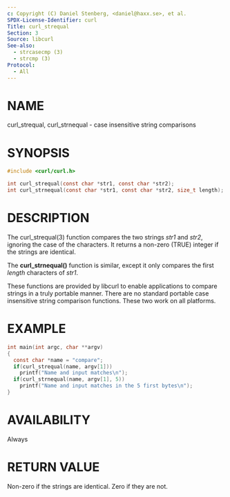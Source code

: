 ```yaml
---
c: Copyright (C) Daniel Stenberg, <daniel@haxx.se>, et al.
SPDX-License-Identifier: curl
Title: curl_strequal
Section: 3
Source: libcurl
See-also:
  - strcasecmp (3)
  - strcmp (3)
Protocol:
  - All
---
```


# NAME

curl_strequal, curl_strnequal - case insensitive string comparisons

# SYNOPSIS

~~~c
#include <curl/curl.h>

int curl_strequal(const char *str1, const char *str2);
int curl_strnequal(const char *str1, const char *str2, size_t length);
~~~

# DESCRIPTION

The curl_strequal(3) function compares the two strings *str1* and
*str2*, ignoring the case of the characters. It returns a non-zero (TRUE)
integer if the strings are identical.

The **curl_strnequal()** function is similar, except it only compares the
first *length* characters of *str1*.

These functions are provided by libcurl to enable applications to compare
strings in a truly portable manner. There are no standard portable case
insensitive string comparison functions. These two work on all platforms.

# EXAMPLE

~~~c
int main(int argc, char **argv)
{
  const char *name = "compare";
  if(curl_strequal(name, argv[1]))
    printf("Name and input matches\n");
  if(curl_strnequal(name, argv[1], 5))
    printf("Name and input matches in the 5 first bytes\n");
}
~~~

# AVAILABILITY

Always

# RETURN VALUE

Non-zero if the strings are identical. Zero if they are not.
